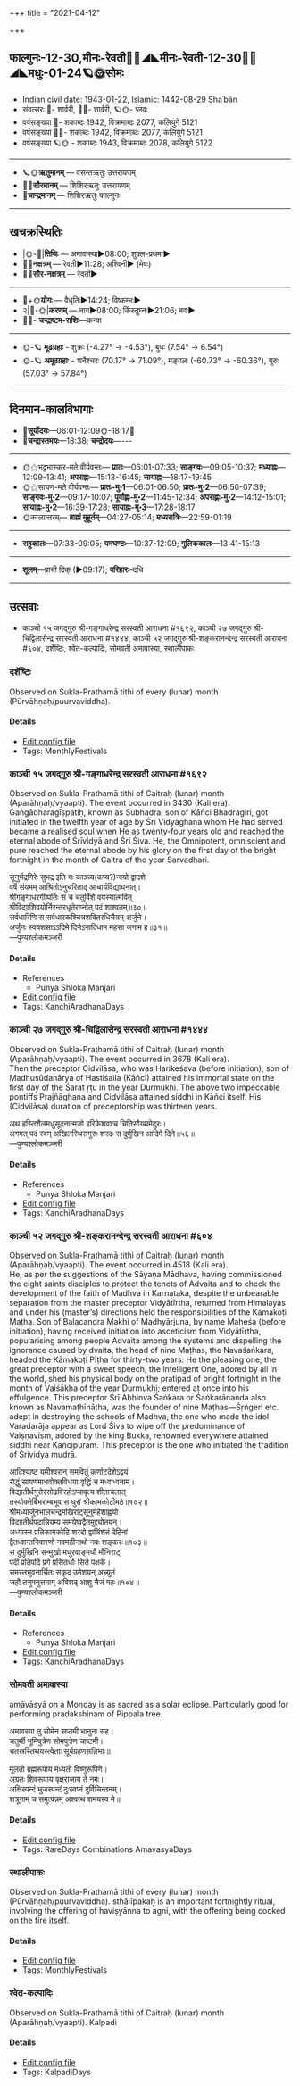 +++
title = "2021-04-12"

+++
## फाल्गुनः-12-30,मीनः-रेवती🌛🌌◢◣मीनः-रेवती-12-30🌌🌞◢◣मधुः-01-24🪐🌞सोमः
- Indian civil date: 1943-01-22, Islamic: 1442-08-29 Shaʿbān
- संवत्सरः 🌛- शार्वरी, 🌌🌞- शार्वरी, 🪐🌞- प्लवः
- वर्षसङ्ख्या 🌛- शकाब्दः 1942, विक्रमाब्दः 2077, कलियुगे 5121
- वर्षसङ्ख्या 🌌🌞- शकाब्दः 1942, विक्रमाब्दः 2077, कलियुगे 5121
- वर्षसङ्ख्या 🪐🌞 - शकाब्दः 1943, विक्रमाब्दः 2078, कलियुगे 5122
___________________
- 🪐🌞**ऋतुमानम्** — वसन्तऋतुः उत्तरायणम्
- 🌌🌞**सौरमानम्** — शिशिरऋतुः उत्तरायणम्
- 🌛**चान्द्रमानम्** — शिशिरऋतुः फाल्गुनः
___________________


## खचक्रस्थितिः
- |🌞-🌛|**तिथिः** — अमावास्या►08:00; शुक्ल-प्रथमा►  
- 🌌🌛**नक्षत्रम्** — रेवती►11:28; अश्विनी► (मेषः)  
- 🌌🌞**सौर-नक्षत्रम्** — रेवती►  
___________________
- 🌛+🌞**योगः** — वैधृतिः►14:24; विष्कम्भः►  
- २|🌛-🌞|**करणम्** — नाग►08:00; किंस्तुघ्नः►21:06; बवः►  
- 🌌🌛- **चन्द्राष्टम-राशिः**—कन्या  
___________________
- 🌞-🪐 **मूढग्रहाः** - शुक्रः (-4.27° → -4.53°), बुधः (7.54° → 6.54°)
- 🌞-🪐 **अमूढग्रहाः** - शनैश्चरः (70.17° → 71.09°), मङ्गलः (-60.73° → -60.36°), गुरुः (57.03° → 57.84°)
___________________


## दिनमान-कालविभागाः
- 🌅**सूर्योदयः**—06:01-12:09🌞️-18:17🌇  
- 🌛**चन्द्रास्तमयः**—18:38; **चन्द्रोदयः**—---  
___________________
- 🌞⚝भट्टभास्कर-मते वीर्यवन्तः— **प्रातः**—06:01-07:33; **साङ्गवः**—09:05-10:37; **मध्याह्नः**—12:09-13:41; **अपराह्णः**—15:13-16:45; **सायाह्नः**—18:17-19:45  
- 🌞⚝सायण-मते वीर्यवन्तः— **प्रातः-मु॰1**—06:01-06:50; **प्रातः-मु॰2**—06:50-07:39; **साङ्गवः-मु॰2**—09:17-10:07; **पूर्वाह्णः-मु॰2**—11:45-12:34; **अपराह्णः-मु॰2**—14:12-15:01; **सायाह्नः-मु॰2**—16:39-17:28; **सायाह्नः-मु॰3**—17:28-18:17  
- 🌞कालान्तरम्— **ब्राह्मं मुहूर्तम्**—04:27-05:14; **मध्यरात्रिः**—22:59-01:19  
___________________
- **राहुकालः**—07:33-09:05; **यमघण्टः**—10:37-12:09; **गुलिककालः**—13:41-15:13  
___________________
- **शूलम्**—प्राची दिक् (►09:17); **परिहारः**–दधि  
___________________

## उत्सवाः
- काञ्ची १५ जगद्गुरु श्री-गङ्गाधरेन्द्र सरस्वती आराधना #१६९२, काञ्ची २७ जगद्गुरु श्री-चिद्विलासेन्द्र सरस्वती आराधना #१४४४, काञ्ची ५२ जगद्गुरु श्री-शङ्करानन्देन्द्र सरस्वती आराधना #६०४, दर्शेष्टिः, श्वेत-कल्पादिः, सोमवती अमावास्या, स्थालीपाकः
### दर्शेष्टिः

Observed on Śukla-Prathamā tithi of every (lunar) month (Pūrvāhṇaḥ/puurvaviddha). 

#### Details
- [Edit config file](https://github.com/jyotisham/adyatithi/tree/master/gRhya/general/lunar_month/tithi/00/01/darsheShTiH.toml)
- Tags: MonthlyFestivals


### काञ्ची १५ जगद्गुरु श्री-गङ्गाधरेन्द्र सरस्वती आराधना #१६९२

Observed on Śukla-Prathamā tithi of Caitraḥ (lunar) month (Aparāhṇaḥ/vyaapti). The event occurred in 3430 (Kali era).  
Gaṅgādharagīṣpatiḥ, known as Subhadra, son of Kāñci Bhadragiri, got initiated in the twelfth year of age by Śrī Vidyāghana whom He had served became a realised soul when He as twenty-four years old and reached the eternal abode of Śrīvidyā and Śrī Śiva. He, the Omnipotent, omniscient and pure reached the eternal abode by his glory on the first day of the bright fortnight in the month of Caitra of the year Sarvadhari.

सूनुर्भद्रगिरेः सुभद्र इति यः काञ्च्य(कप्य?)न्वयो द्वादशे  
वर्षे संयमम् आश्रितोऽनुचरिताद् आचार्यविद्याघनात्।  
श्रीगङ्गाधरगीष्पतिः स च चतुर्विंशे वयस्यात्मवित्  
श्रीविद्याशिवयोर्निरन्तरधृतेराप्नोत् पदं शाश्वतम्॥३०॥  
सर्वधारिणि स सर्वधारकश्चित्रशक्तिरधिचैत्रम् अर्जुने।  
अर्जुनः स्वयशसाऽऽदिमे दिनेऽनादिधाम महसा जगाम ह॥३१॥  
—पुण्यश्लोकमञ्जरी



#### Details
- References
  - Punya Shloka Manjari
- [Edit config file](https://github.com/jyotisham/adyatithi/tree/master/mahApuruSha/kAnchI-maTha/lunar_month/tithi/01/01/kAJcI%2015%20jagadguru%20zrI~gaGgAdharEndra%20sarasvatI%20ArAdhanA.toml)
- Tags: KanchiAradhanaDays


### काञ्ची २७ जगद्गुरु श्री-चिद्विलासेन्द्र सरस्वती आराधना #१४४४

Observed on Śukla-Prathamā tithi of Caitraḥ (lunar) month (Aparāhṇaḥ/vyaapti). The event occurred in 3678 (Kali era).  
Then the preceptor Cidvilāsa, who was Harikeśava (before initiation), son of Madhusūdanārya of Hastiśaila (Kāñci) attained his immortal state on the first day of the Śarat ṛṭu in the year Durmukhi. The above two impeccable pontiffs Prajñāghana and Cidvilāsa attained siddhi in Kāñci itself. His (Cidvilāsa) duration of preceptorship was thirteen years.

अथ हस्तिशैलमधुसूदनात्मजो हरिकेशवश्च चितिसौख्यमेदुरः।  
अगमत् पदं स्वम् अखिलस्थिरागुरुः शरदः स दुर्मुखिन आदिमे दिने॥५६॥  
—पुण्यश्लोकमञ्जरी



#### Details
- References
  - Punya Shloka Manjari
- [Edit config file](https://github.com/jyotisham/adyatithi/tree/master/mahApuruSha/kAnchI-maTha/lunar_month/tithi/01/01/kAJcI%2027%20jagadguru%20zrI~cidvilAsEndra%20sarasvatI%20ArAdhanA.toml)
- Tags: KanchiAradhanaDays


### काञ्ची ५२ जगद्गुरु श्री-शङ्करानन्देन्द्र सरस्वती आराधना #६०४

Observed on Śukla-Prathamā tithi of Caitraḥ (lunar) month (Aparāhṇaḥ/vyaapti). The event occurred in 4518 (Kali era).  
He, as per the suggestions of the Sāyaṇa Mādhava, having commissioned the eight saints disciples to protect the tenets of Advaita and to check the development of the faith of Madhva in Karnataka, despite the unbearable separation from the master preceptor Vidyātīrtha, returned from Himalayas and under his (master’s) directions held the responsibilities of the Kāmakoṭi Maṭha. Son of Balacandra Makhi of Madhyārjuna, by name Maheśa (before initiation), having received initiation into asceticism from Vidyātīrtha, popularising among people Advaita among the systems and dispelling the ignorance caused by dvaita, the head of nine Maṭhas, the Navaśaṅkara, headed the Kāmakoṭi Pīṭha for thirty-two years. He the pleasing one, the great preceptor with a sweet speech, the intelligent One, adored by all in the world, shed his physical body on the pratipad of bright fortnight in the month of Vaiśākha of the year Durmukhi; entered at once into his effulgence. This preceptor Śrī Abhinva Śaṅkara or Śaṅkarānanda also known as Navamaṭhīnātha, was the founder of nine Maṭhas—Śṛṅgeri etc. adept in destroying the schools of Madhva, the one who made the idol Varadarāja appear as Lord Śiva to wipe off the predominance of Vaiṣṇavism, adored by the king Bukka, renowned everywhere attained siddhi near Kāṅcipuram. This preceptor is the one who initiated the tradition of Śrividya mudrā.

आदिश्याष्ट यमीश्वरान् समवितुं कर्णाटदेशेऽद्वयं  
रोद्धुं सायणमाधवोक्तविधया वृद्धिं च मध्वाध्वनाम्।  
विद्यातीर्थगुरोरसोढविरहोऽप्यावृत्य शीताचलात्  
तस्योक्तेर्बिभराम्बभूव स धुरां श्रीकामकोटीमठे॥१०२॥  
श्रीमध्यार्जुनभालचन्द्रमखिराट्सूनुर्महेशाह्वयो  
विद्यातीर्थपदान्नियम्य समयेष्वद्वैतमुद्द्योतयन्।  
अध्यास्त प्रतिकामकोटि शरदो द्वात्रिंशतं देहिनां  
द्वैतध्वान्तनिवारणो नवमठीनाथो नवः शङ्करः॥१०३॥  
स दुर्मुखिनि सन्मुखो मधुरवाङ्मधौ मौनिराट्  
पदी प्रतिपदि प्रगे प्रसितधीः सिते पक्षके।  
समस्तभुवनार्चितः सकृद् उमेशयन् अच्युतं  
जहौ तनुमनुत्तमाम् अविशद् आशु नैजं महः॥१०४॥  
—पुण्यश्लोकमञ्जरी



#### Details
- References
  - Punya Shloka Manjari
- [Edit config file](https://github.com/jyotisham/adyatithi/tree/master/mahApuruSha/kAnchI-maTha/lunar_month/tithi/01/01/kAJcI%2052%20jagadguru%20zrI~zaGkarAnandEndra%20sarasvatI%20ArAdhanA.toml)
- Tags: KanchiAradhanaDays


### सोमवती अमावास्या

amāvāsyā on a Monday is as sacred as a solar eclipse. Particularly good for performing pradakshinam of Pippala tree.

अमावस्या तु सोमेन सप्तमी भानुना सह।  
चतुर्थी भूमिपुत्रेण सोमपुत्रेण चाष्टमी।  
चतस्रस्तिथयस्त्वेताः सूर्यग्रहणसन्निभाः॥  
  
मूलतो ब्रह्मरूपाय मध्यतो विष्णुरूपिणे।  
अग्रतः शिवरूपाय वृक्षराजाय ते नमः॥  
अक्षिस्पन्दं भुजस्पन्दं दुःस्वप्नं दुर्विचिन्तनम्।  
शत्रूनाम् च समुत्पन्नम् अश्वत्थ शमयस्व मे॥



#### Details
- [Edit config file](https://github.com/jyotisham/adyatithi/tree/master/time_focus/monthly/amAvAsyA/description_only/sOmavatI%20amAvAsyA.toml)
- Tags: RareDays Combinations AmavasyaDays


### स्थालीपाकः

Observed on Śukla-Prathamā tithi of every (lunar) month (Pūrvāhṇaḥ/puurvaviddha). sthālīpakaḥ is an important fortnightly ritual, involving the offering of haviṣyānna to agni, with the offering being cooked on the fire itself.

#### Details
- [Edit config file](https://github.com/jyotisham/adyatithi/tree/master/gRhya/general/lunar_month/tithi/00/01/sthAlIpAkaH_1.toml)
- Tags: MonthlyFestivals


### श्वेत-कल्पादिः

Observed on Śukla-Prathamā tithi of Caitraḥ (lunar) month (Aparāhṇaḥ/vyaapti). Kalpadi

#### Details
- [Edit config file](https://github.com/jyotisham/adyatithi/tree/master/time_focus/yugAdiH/lunar_month/tithi/01/01/zvEta-kalpAdiH.toml)
- Tags: KalpadiDays


